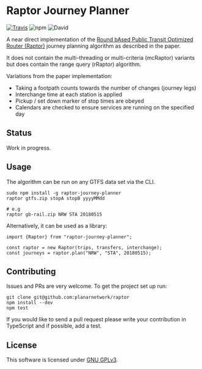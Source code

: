 Raptor Journey Planner
=========================
[![Travis](https://img.shields.io/travis/planarnetwork/raptor.svg?style=flat-square)](https://travis-ci.org/planarnetwork/raptor) ![npm](https://img.shields.io/npm/v/raptor-journey-planner.svg?style=flat-square) ![David](https://img.shields.io/david/planarnetwork/raptor.svg?style=flat-square)

A near direct implementation of the [Round bAsed Public Transit Optimized Router (Raptor)](https://www.microsoft.com/en-us/research/wp-content/uploads/2012/01/raptor_alenex.pdf) journey planning algorithm as described in the paper. 

It does not contain the multi-threading or multi-criteria (mcRaptor) variants but does contain the range query (rRaptor) algorithm.

Variations from the paper implementation:
- Taking a footpath counts towards the number of changes (journey legs)
- Interchange time at each station is applied
- Pickup / set down marker of stop times are obeyed
- Calendars are checked to ensure services are running on the specified day

## Status

Work in progress.

## Usage

The algorithm can be run on any GTFS data set via the CLI.

```
sudo npm install -g raptor-journey-planner
raptor gtfs.zip stopA stopB yyyyMMdd

# e.g
raptor gb-rail.zip NRW STA 20180515
```

Alternatively, it can be used as a library:

```
import {Raptor} from "raptor-journey-planner";

const raptor = new Raptor(trips, transfers, interchange);
const journeys = raptor.plan("NRW", "STA", 20180515);
```

## Contributing

Issues and PRs are very welcome. To get the project set up run:

```
git clone git@github.com:planarnetwork/raptor
npm install --dev
npm test
```

If you would like to send a pull request please write your contribution in TypeScript and if possible, add a test.

## License

This software is licensed under [GNU GPLv3](https://www.gnu.org/licenses/gpl-3.0.en.html).


